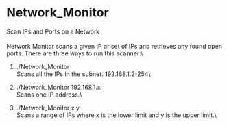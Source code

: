 # Network_Monitor
Scan IPs and Ports on a Network\
\
Network Monitor scans a given IP or set of IPs and retrieves any found open ports. There are three ways to run this scanner:\

1. ./Network_Monitor\
  Scans all the IPs in the subnet. 192.168.1.2-254\
  
2. ./Network_Monitor 192.168.1.x\
  Scans one IP address.\
  
3. ./Network_Monitor x y\
  Scans a range of IPs where x is the lower limit and y is the upper limit.\
